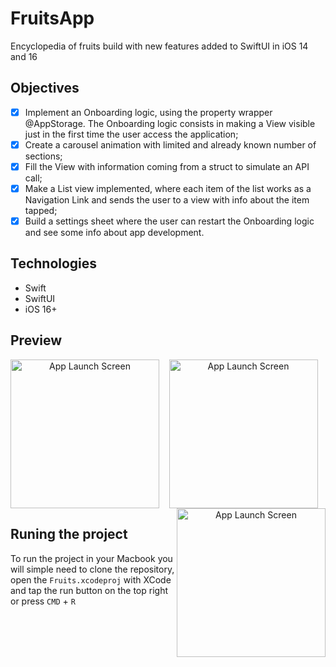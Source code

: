 # FruitsApp
Encyclopedia of fruits build with new features added to SwiftUI in iOS 14 and 16

## Objectives

- [x] Implement an Onboarding logic, using the property wrapper @AppStorage. The Onboarding logic consists in making a View visible just in the first time the user access the application;
- [x] Create a carousel animation with limited and already known number of sections;
- [x] Fill the View with information coming from a struct to simulate an API call;
- [x] Make a List view implemented, where each item of the list works as a Navigation Link and sends the user to a view with info about the item tapped;
- [x] Build a settings sheet where the user can restart the Onboarding logic and see some info about app development.

## Technologies

- Swift
- SwiftUI
- iOS 16+

## Preview

<div align="center">
  <img src="https://github.com/LuxksC/FruitsApp/assets/86199915/0d43bd17-3e43-4be9-a983-99e6d74dc1f6" alt="App Launch Screen" style="width:17em;" align="left"/>
  <img src="https://github.com/LuxksC/FruitsApp/assets/86199915/c7ebf779-8a10-4bc0-8f9c-296a940e4512" alt="App Launch Screen" style="width:17em;"/>
  <img src="https://github.com/LuxksC/FruitsApp/assets/86199915/f90687b1-8112-4f3c-a11a-fc7099b31fb9" alt="App Launch Screen" style="width:17em;" align="right"/>
</div>

## Runing the project

To run the project in your Macbook you will simple need to clone the repository, open the ```Fruits.xcodeproj``` with XCode and tap the run button on the top right or press ```CMD``` + ```R```
